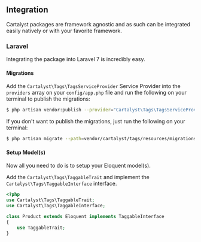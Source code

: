 ## Integration

Cartalyst packages are framework agnostic and as such can be integrated easily natively or with your favorite framework.

### Laravel

Integrating the package into Laravel 7 is incredibly easy.

#### Migrations

Add the `Cartalyst\Tags\TagsServiceProvider` Service Provider into the `providers` array on your `config/app.php` file and run the following on your terminal to publish the migrations:

```sh
$ php artisan vendor:publish --provider="Cartalyst\Tags\TagsServiceProvider" --tag="migrations"
```

If you don't want to publish the migrations, just run the following on your terminal:

```sh
$ php artisan migrate --path=vendor/cartalyst/tags/resources/migrations
```

#### Setup Model(s)

Now all you need to do is to setup your Eloquent model(s).

Add the `Cartalyst\Tags\TaggableTrait` and implement the `Cartalyst\Tags\TaggableInterface` interface.

```php
<?php
use Cartalyst\Tags\TaggableTrait;
use Cartalyst\Tags\TaggableInterface;

class Product extends Eloquent implements TaggableInterface
{
    use TaggableTrait;
}
```
